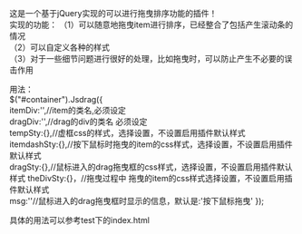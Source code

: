 这是一个基于jQuery实现的可以进行拖曳排序功能的插件！    
实现的功能：
（1）可以随意地拖曳item进行排序，已经整合了包括产生滚动条的情况   
（2）可以自定义各种的样式   
（3）对于一些细节问题进行很好的处理，比如拖曳时，可以防止产生不必要的误击作用   

用法：        
	$("#container").Jsdrag({    
		itemDiv:'',//item的类名,必须设定         
		dragDiv:'',//drag的div的类名 必须设定    
		tempSty:{},//虚框css的样式，选择设置，不设置启用插件默认样式
		itemdashSty:{},//按下鼠标时拖曳的item的css样式，选择设置，不设置启用插件默认样式    
		dragSty:{},//鼠标进入的drag拖曳框的css样式，选择设置，不设置启用插件默认样式
		theDivSty:{}，//拖曳过程中 拖曳的item的css样式选择设置，不设置启用插件默认样式       
		msg:''//鼠标进入的drag拖曳框时显示的信息，默认是:'按下鼠标拖曳'
	});

具体的用法可以参考test下的index.html
